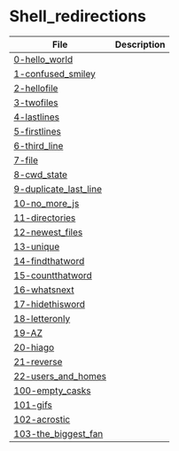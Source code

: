 # Shell_redirections

**File** | **Description**
--- | ---
[0-hello_world](https://github.com/Jenni-Foued/holberton-system_engineering-devops/blob/master/0x02-shell_redirections/0-hello_world) | 
[1-confused_smiley](https://github.com/Jenni-Foued/holberton-system_engineering-devops/blob/master/0x02-shell_redirections/1-confused_smiley) | 
[2-hellofile](https://github.com/Jenni-Foued/holberton-system_engineering-devops/blob/master/0x02-shell_redirections/2-hellofile) | 
[3-twofiles](https://github.com/Jenni-Foued/holberton-system_engineering-devops/blob/master/0x02-shell_redirections/3-twofiles) | 
[4-lastlines](https://github.com/Jenni-Foued/holberton-system_engineering-devops/blob/master/0x02-shell_redirections/4-lastlines) | 
[5-firstlines](https://github.com/Jenni-Foued/holberton-system_engineering-devops/blob/master/0x02-shell_redirections/5-firstlines) | 
[6-third_line](https://github.com/Jenni-Foued/holberton-system_engineering-devops/blob/master/0x02-shell_redirections/6-third_line) | 
[7-file](https://github.com/Jenni-Foued/holberton-system_engineering-devops/blob/master/0x02-shell_redirections/7-file) | 
[8-cwd_state](https://github.com/Jenni-Foued/holberton-system_engineering-devops/blob/master/0x02-shell_redirections/8-cwd_state) | 
[9-duplicate_last_line](https://github.com/Jenni-Foued/holberton-system_engineering-devops/blob/master/0x02-shell_redirections/9-duplicate_last_line) | 
[10-no_more_js](10-no_more_js) | 
[11-directories](https://github.com/Jenni-Foued/holberton-system_engineering-devops/blob/master/0x02-shell_redirections/11-directories) | 
[12-newest_files](https://github.com/Jenni-Foued/holberton-system_engineering-devops/blob/master/0x02-shell_redirections/12-newest_files) | 
[13-unique](https://github.com/Jenni-Foued/holberton-system_engineering-devops/blob/master/0x02-shell_redirections/13-unique) | 
[14-findthatword](https://github.com/Jenni-Foued/holberton-system_engineering-devops/blob/master/0x02-shell_redirections/14-findthatword) | 
[15-countthatword](https://github.com/Jenni-Foued/holberton-system_engineering-devops/blob/master/0x02-shell_redirections/15-countthatword) | 
[16-whatsnext](https://github.com/Jenni-Foued/holberton-system_engineering-devops/blob/master/0x02-shell_redirections/16-whatsnext) | 
[17-hidethisword](https://github.com/Jenni-Foued/holberton-system_engineering-devops/blob/master/0x02-shell_redirections/17-hidethisword) | 
[18-letteronly](https://github.com/Jenni-Foued/holberton-system_engineering-devops/blob/master/0x02-shell_redirections/18-letteronly) | 
[19-AZ](https://github.com/Jenni-Foued/holberton-system_engineering-devops/blob/master/0x02-shell_redirections/19-AZ) | 
[20-hiago](https://github.com/Jenni-Foued/holberton-system_engineering-devops/blob/master/0x02-shell_redirections/20-hiago) | 
[21-reverse](https://github.com/Jenni-Foued/holberton-system_engineering-devops/blob/master/0x02-shell_redirections/21-reverse) | 
[22-users_and_homes](https://github.com/Jenni-Foued/holberton-system_engineering-devops/blob/master/0x02-shell_redirections/22-users_and_homes) | 
[100-empty_casks](https://github.com/Jenni-Foued/holberton-system_engineering-devops/blob/master/0x02-shell_redirections/100-empty_casks) | 
[101-gifs](https://github.com/Jenni-Foued/holberton-system_engineering-devops/blob/master/0x02-shell_redirections/101-gifs) | 
[102-acrostic](https://github.com/Jenni-Foued/holberton-system_engineering-devops/blob/master/0x02-shell_redirections/102-acrostic) | 
[103-the_biggest_fan](https://github.com/Jenni-Foued/holberton-system_engineering-devops/blob/master/0x02-shell_redirections/103-the_biggest_fan) | 